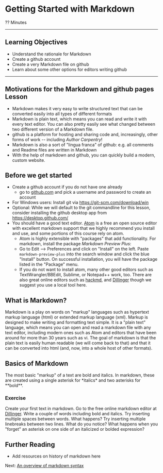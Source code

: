 #  Getting Started with Markdown
?? Minutes

-------------------------

## Learning Objectives

* Understand the rationale for Markdown
* Create a github account
* Create a very Markdown file on github
* Learn about some other options for editors writing github

----------------------------------------------------

## Motivations for the Markdown and github pages Lesson
* Markdown makes it very easy to write structured text that can be converted easily into all types of different formats
* Markdown is plain text, which means you can read and write it with every text editor. You can also pretty easily see what changed between two different version of a Markdown file.
* github is a platform for hosting and sharing code and, increasingly, other forms of work -- including *Author Carpentry*!
* Markdown is also a sort of "lingua franca" of github: e.g. all comments and Readme files are written in Markdown
* With the help of markdown and github, you can quickly build a modern, custom website.


## Before we get started

* Create a github account if you do not have one already
  * go to [github.com](https://github.com) and pick a username and password to create an account
* For Windows users: Install git via https://git-scm.com/download/win
* Optional: While we will default to the git commandline for this lesson, consider installing the github desktop app from https://desktop.github.com/
* You should have a good text editor. [Atom](http://atom.io/) is a free an open source editor with excellent markdown support that we highly recommend you install and use, and some portions of this course rely on atom.
  * Atom is highly extensible with "packages" that add functionality. For markdown, install the package *Markdown Preview Plus*:
  * Go to Edit --> Preferences and click on "Install" on the left. Paste `markdown-preview-plus` into the search window and click the blue "Install" button. On successful installation, you will have the package listed in the "Package" menu.
  * If you do not want to install atom, many other good editors such as TextWrangler/BBEdit, Sublime, or Notepad++ work, too. There are also great online editors such as [hackmd](https://hackmd.io/), and [Dillinger](http://dillinger.io/) though we suggest you use a local tool here.

## What is Markdown?
Markdown is a play on words on "markup" languages such as hypertext markup language (html) or extended markup language (xml). Markup is designed to make writing and formatting text simple. It is a "plain text" language, which means you can open and read a markdown file with any text editor, including modern ones such as Atom and editors that have been around for more than 30 years such as vi. The goal of markdown is that the plain text is easily human readable (we will come back to that) and that it can be converted into html (and, now, into a whole host of other formats).

## Basics of Markdown

The most basic "markup" of a text are bold and italics. In markdown, these are created using a single asterisk for \*italics\*  and two asterisks for \*\*bold\*\*.

### Exercise

Create your first text in markdown. Go to the free online markdown editor at [Dillinger](http://dillinger.io/). Write a couple of words including bold and italics. Try inserting multiple spaces between words. What happens? Try inserting multiple linebreaks between two lines. What do you notice?
What happens when you "forget" an asterisk on one side of an italicized or bolded expression?


## Further Reading
- Add resources on history of markdown here



Next: [An overview of markdown syntax](01-markdown-syntax.html)
